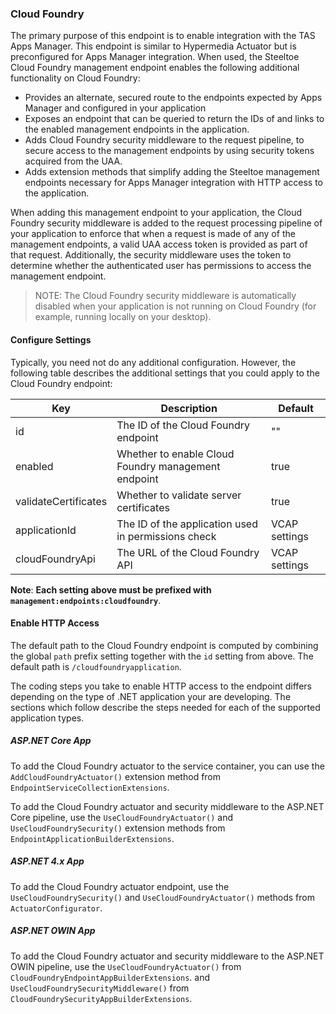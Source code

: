 ### Cloud Foundry

The primary purpose of this endpoint is to enable integration with the TAS Apps Manager. This endpoint is similar to Hypermedia Actuator but is preconfigured for Apps Manager integration. When used, the Steeltoe Cloud Foundry management endpoint enables the following additional functionality on Cloud Foundry:

* Provides an alternate, secured route to the endpoints expected by Apps Manager and configured in your application
* Exposes an endpoint that can be queried to return the IDs of and links to the enabled management endpoints in the application.
* Adds Cloud Foundry security middleware to the request pipeline, to secure access to the management endpoints by using security tokens acquired from the UAA.
* Adds extension methods that simplify adding the Steeltoe management endpoints necessary for Apps Manager integration with HTTP access to the application.

When adding this management endpoint to your application, the Cloud Foundry security middleware is added to the request processing pipeline of your application to enforce that when a request is made of any of the management endpoints, a valid UAA access token is provided as part of that request. Additionally, the security middleware uses the token to determine whether the authenticated user has permissions to access the management endpoint.

>NOTE: The Cloud Foundry security middleware is automatically disabled when your application is not running on Cloud Foundry (for example, running locally on your desktop).

#### Configure Settings

Typically, you need not do any additional configuration. However, the following table describes the additional settings that you could apply to the Cloud Foundry endpoint:

|Key|Description|Default|
|---|---|---|
|id|The ID of the Cloud Foundry endpoint|""|
|enabled|Whether to enable Cloud Foundry management endpoint|true|
|validateCertificates|Whether to validate server certificates|true|
|applicationId|The ID of the application used in permissions check|VCAP settings|
|cloudFoundryApi|The URL of the Cloud Foundry API|VCAP settings|

**Note**: **Each setting above must be prefixed with `management:endpoints:cloudfoundry`**.

#### Enable HTTP Access

The default path to the Cloud Foundry endpoint is computed by combining the global `path` prefix setting together with the `id` setting from above. The default path is `/cloudfoundryapplication`.

The coding steps you take to enable HTTP access to the endpoint differs depending on the type of .NET application your are developing.  The sections which follow describe the steps needed for each of the supported application types.

##### ASP.NET Core App

To add the Cloud Foundry actuator to the service container, you can use the `AddCloudFoundryActuator()` extension method from `EndpointServiceCollectionExtensions`.

To add the Cloud Foundry actuator and security middleware to the ASP.NET Core pipeline, use the `UseCloudFoundryActuator()` and `UseCloudFoundrySecurity()` extension methods from `EndpointApplicationBuilderExtensions`.

##### ASP.NET 4.x App

To add the Cloud Foundry actuator endpoint, use the `UseCloudFoundrySecurity()` and `UseCloudFoundryActuator()` methods from `ActuatorConfigurator`.

##### ASP.NET OWIN App

To add the Cloud Foundry actuator and security middleware to the ASP.NET OWIN pipeline, use the `UseCloudFoundryActuator()` from `CloudFoundryEndpointAppBuilderExtensions`.
and `UseCloudFoundrySecurityMiddleware()` from `CloudFoundrySecurityAppBuilderExtensions`.
